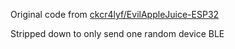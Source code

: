 Original code from [ckcr4lyf/EvilAppleJuice-ESP32](https://github.com/ckcr4lyf/EvilAppleJuice-ESP32)

Stripped down to only send one random device BLE
